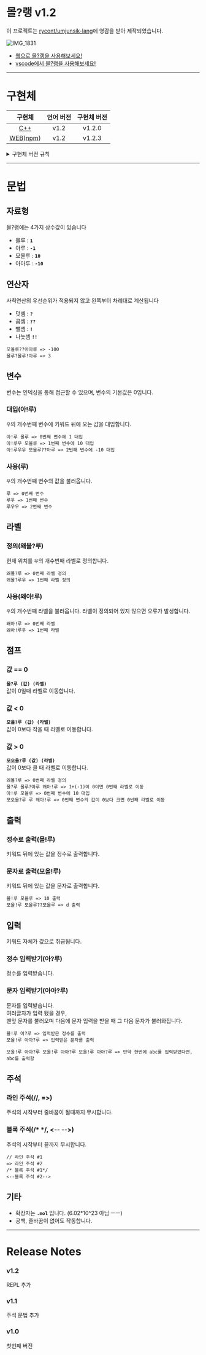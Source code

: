 # 몰?랭 v1.2

이 프로젝트는 [rycont/umjunsik-lang](https://github.com/rycont/umjunsik-lang)에 영감을 받아 제작되었습니다.  

![IMG_1831](https://user-images.githubusercontent.com/41170492/153138216-0a212ade-dcbc-4cb0-81f7-76870fe3b5f4.gif)

* [웹으로 몰?랭을 사용해보세요!](https://mollu.gangjun.dev/playground)
* [vscode에서 몰?랭을 사용해보세요!](https://marketplace.visualstudio.com/items?itemName=bukgeuk-penguin.mollu-lang-vsc-extension)

-------------------------

# 구현체
|구현체|언어 버전|구현체 버전|
|:---:|:---:|:---:|
|[C++](https://github.com/bukgeuk-penguin/mollu-lang/tree/master/mollu-lang-cpp)|v1.2|v1.2.0|
|[WEB](https://github.com/bukgeuk-penguin/mollu-lang/tree/master/mollu-lang-web)([npm](https://www.npmjs.com/package/mollu-lang-web))|v1.2|v1.2.3|
<detail>
<details markdown="1">
<summary>구현체 버전 규칙</summary>

1. major와 minor 버전은 언어 버전을 따라야 합니다
2. patch 버전은 자유롭게 작성 가능합니다.

</details>
</detail>

-----------------------------

# 문법
## 자료형
몰?랭에는 4가지 상수값이 있습니다
* 몰루 : **`1`**
* 아루 : **`-1`**
* 모올루 : **`10`**
* 아아루 : **`-10`**

## 연산자
사칙연산의 우선순위가 적용되지 않고 왼쪽부터 차례대로 계산됩니다
* 덧셈 : **`?`**
* 곱셈 : **`??`**
* 뺄셈 : **`!`**
* 나눗셈 **`!!`**
```
모올루??아아루 => -100  
몰루?몰루!아루 => 3  
```
## 변수
변수는 인덱싱을 통해 접근할 수 있으며, 변수의 기본값은 0입니다.
### 대입(아!루)
`우`의 개수번째 변수에 키워드 뒤에 오는 값을 대입합니다.
```
아!루 몰루 => 0번째 변수에 1 대입
아!루우 모올루 => 1번째 변수에 10 대입
아!루우우 모올루??아루 => 2번째 변수에 -10 대입
```
### 사용(루)
`우`의 개수번째 변수의 값을 불러옵니다.
```
루 => 0번째 변수
루우 => 1번째 변수
루우우 => 2번째 변수
```
## 라벨
### 정의(왜몰?루)
현재 위치를 `우`의 개수번째 라벨로 정의합니다.
```
왜몰?루 => 0번째 라벨 정의
왜몰?루우 => 1번째 라벨 정의
```
### 사용(왜아!루)
`우`의 개수번째 라벨을 불러옵니다.
라벨이 정의되어 있지 않으면 오류가 발생합니다.
```
왜아!루 => 0번째 라벨
왜아!루우 => 1번째 라벨
```
## 점프
### 값 == 0
**`몰?루 (값) (라벨)`**  
값이 0일때 라벨로 이동합니다.
### 값 < 0
**`모올?루 (값) (라벨)`**  
값이 0보다 작을 때 라벨로 이동합니다.
### 값 > 0
**`모오올?루 (값) (라벨)`**  
값이 0보다 클 때 라벨로 이동합니다.
```
왜몰?루 => 0번째 라벨 정의
몰?루 몰루?아루 왜아!루 => 1+(-1)이 0이면 0번째 라벨로 이동
아!루 모올루 => 0번째 변수에 10 대입
모오올?루 루 왜아!루 => 0번째 변수의 값이 0보다 크면 0번째 라벨로 이동
```
## 출력
### 정수로 출력(몰!루)
키워드 뒤에 있는 값을 정수로 출력합니다.
### 문자로 출력(모올!루)
키워드 뒤에 있는 값을 문자로 출력합니다.
```
몰!루 모올루 => 10 출력
모올!루 모올루??모올루 => d 출력
```
## 입력
키워드 자체가 값으로 취급됩니다.
### 정수 입력받기(아?루)
정수를 입력받습니다.
### 문자 입력받기(아아?루)
문자를 입력받습니다.  
여러글자가 입력 됐을 경우,  
맨앞 문자를 불러오며 다음에 문자 입력을 받을 때 그 다음 문자가 불러와집니다.
```
몰!루 아?루 => 입력받은 정수를 출력
모올!루 아아?루 => 입력받은 문자를 출력

모올!루 아아?루 모올!루 아아?루 모올!루 아아?루 => 만약 한번에 abc를 입력받았다면, abc를 출력함
```
## 주석
### 라인 주석(//, =>)
주석의 시작부터 줄바꿈이 될때까지 무시합니다.
### 블록 주석(/* */, <-- -->)
주석의 시작부터 끝까지 무시합니다.
```
// 라인 주석 #1
=> 라인 주석 #2
/* 블록 주석 #1*/
<--블록 주석 #2-->
```
## 기타
* 확장자는 **`.mol`** 입니다. (6.02\*10^23 아님 ㅡㅡ)
* 공백, 줄바꿈이 없어도 작동합니다.
-------------------------------
# Release Notes
### v1.2
REPL 추가
### v1.1
주석 문법 추가
### v1.0
첫번째 버전